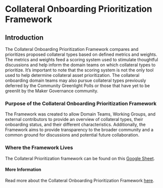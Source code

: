 # Collateral Onboarding Prioritization Framework

## Introduction 

The Collateral Onboarding Prioritization Framework compares and prioritizes proposed collateral types based on defined metrics and weights. The metrics and weights feed a scoring system used to stimulate thoughtful discussions and help inform the domain teams on which collateral types to prioritize. It’s important to note that the scoring system is not the only tool used to help determine collateral asset prioritization. The collateral onboarding domain teams may also pursue collateral types previously deferred by the Community Greenlight Polls or those that have yet to be greenlit by the Maker Governance community. 

### Purpose of the Collateral Onboarding Prioritization Framework

The Framework was created to allow Domain Teams, Working Groups, and external contributors to provide an overview of collateral types, their onboarding status, and their different characteristics. Additionally, the Framework aims to provide transparency to the broader community and a common ground for discussions and potential future collaboration.

### Where the Framework Lives

The Collateral Prioritization framework can be found on this [Google Sheet](https://docs.google.com/spreadsheets/d/1IX9e2fyfz7djtDMKn5gMyGsyFxHoY75GncMbAjnSXrM/edit?usp=sharing). 

#### More Information 

Read more about the Collateral Onboarding Prioritization Framework [here](https://forum.makerdao.com/t/collateral-onboarding-framework-a-model/4838). 

